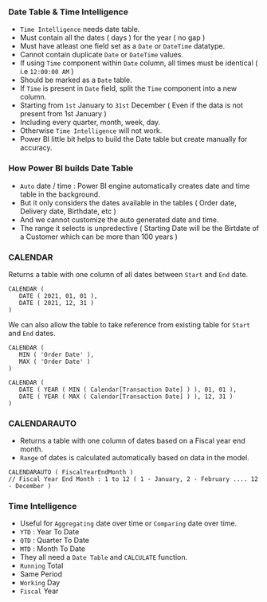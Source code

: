 ### Date Table & Time Intelligence

- `Time Intelligence` needs date table.
- Must contain all the dates ( days ) for the year ( no gap )
- Must have atleast one field set as a `Date` or `DateTime` datatype.
- Cannot contain duplicate `Date` or `DateTime` values.
- If using `Time` component within `Date` column, all times must be identical ( i.e `12:00:00 AM` )
- Should be marked as a `Date` table.
- If `Time` is present in `Date` field, split the `Time` component into a new column.
- Starting from `1st` January to `31st` December ( Even if the data is not present from 1st January )
- Including every quarter, month, week, day.
- Otherwise `Time Intelligence` will not work. 
- Power BI little bit helps to build the Date table but create manually for accuracy.

### How Power BI builds Date Table 

- `Auto` date / time : Power BI engine automatically creates date and time table in the background.
- But it only considers the dates available in the tables ( Order date, Delivery date, Birthdate, etc )
- And we cannot customize the auto generated date and time.
- The range it selects is unpredective ( Starting Date will be the Birtdate of a Customer which can be more than 100 years )

### CALENDAR

Returns a table with one column of all dates between `Start` and `End` date. 

```
CALENDAR (
   DATE ( 2021, 01, 01 ),
   DATE ( 2021, 12, 31 )
)
```

We can also allow the table to take reference from existing table for `Start` and `End` dates.

```
CALENDAR (
   MIN ( 'Order Date' ),
   MAX ( 'Order Date' )
)
```

```
CALENDAR (
   DATE ( YEAR ( MIN ( Calendar[Transaction Date] ) ), 01, 01 ),
   DATE ( YEAR ( MAX ( Calendar[Transaction Date] ) ), 12, 31 )
)
```

### CALENDARAUTO

- Returns a table with one column of dates based on a Fiscal year end month.
- `Range` of dates is calculated automatically based on data in the model.

```DAX
CALENDARAUTO ( FiscalYearEndMonth ) 
// Fiscal Year End Month : 1 to 12 ( 1 - January, 2 - February .... 12 - December )
```

### Time Intelligence

- Useful for `Aggregating` date over time or `Comparing` date over time.
- `YTD` : Year To Date
- `QTD` : Quarter To Date
- `MTD` : Month To Date
- They all need a `Date Table` and `CALCULATE` function.
- `Running` Total
- Same Period
- `Working` Day
- `Fiscal` Year

